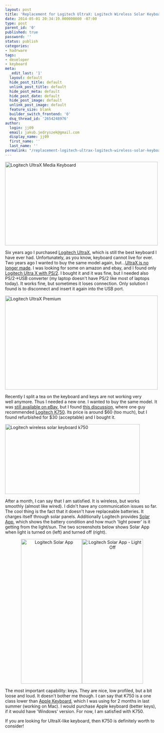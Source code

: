```yaml
---
layout: post
title: 'Replacement for Logitech UltraX: Logitech Wireless Solar Keyboard K750'
date: 2014-05-01 20:34:19.000000000 -07:00
type: post
parent_id: '0'
published: true
password: ''
status: publish
categories:
- hadrware
tags:
- developer
- keyboard
meta:
  _edit_last: '1'
  layout: default
  hide_post_title: default
  unlink_post_title: default
  hide_post_meta: default
  hide_post_date: default
  hide_post_image: default
  unlink_post_image: default
  feature_size: blank
  builder_switch_frontend: '0'
  dsq_thread_id: '2654248976'
author:
  login: jj09
  email: jakub.jedryszek@gmail.com
  display_name: jj09
  first_name: ''
  last_name: ''
permalink: "/replacement-logitech-ultrax-logitech-wireless-solar-keyboard-k750/"
---
```

<p><img class="aligncenter size-full wp-image-1591" src="{{ site.baseurl }}/assets/2014/05/Logitech_UltraX_media_Keyboard.jpg" alt="Logitech UltraX Media Keyboard" width="500" height="274" /></p>
<p>Six years ago I purchased <a href="http://www.newegg.com/Product/Product.aspx?Item=N82E16823126022">Logitech UltraX</a>, which is still the best keyboard I have ever had. Unfortunately, as you know, keyboard cannot live for ever. Two years ago I wanted to buy the same model again, but...<a href="http://forums.logitech.com/t5/Keyboards-and-Keyboard-Mice/UltraX-no-longer-made-Alternatives/td-p/791803">UltraX is no longer made</a>. I was looking for some on amazon and ebay, and I found only <a href="http://www.ebay.com/itm/Logitech-Ultra-X-PS-2-Keyboard-Silver-Black-Single-NEW-/150373316730">Logitech Ultra X with PS/2</a>. I bought it and it was fine, but I needed also PS/2-&gt;USB converter (my laptop doesn't have PS/2 like most of laptops today). It works fine, but sometimes it loses connection. Only solution I found is to disconnect and insert it again into the USB port.</p>
<p><img class="aligncenter size-full wp-image-1611" src="{{ site.baseurl }}/assets/2014/05/LogitechUltraXPremium.jpg" alt="Logitech UltraX Premium" width="500" height="308" /></p>
<p>Recently I split a tea on the keyboard and keys are not working very well anymore. Thus I needed a new one. I wanted to buy the same model. It was <a href="http://www.ebay.com/itm/Logitech-Ultra-X-PS-2-Keyboard-Silver-Black-Single-NEW-/150373316730">still available on eBay</a>, but I found <a href="http://www.silentpcreview.com/forums/viewtopic.php?f=1&amp;t=61769">this discussion</a>, where one guy recommended <a href="http://www.logitech.com/en-us/product/k750-keyboard">Logitech K750</a>. Its price is around $60 (too much), but I found refurbished for $30 (acceptable) and I bought it.</p>
<p><img class="aligncenter size-full wp-image-1631" src="{{ site.baseurl }}/assets/2014/05/LogitechK750.png" alt="Logitech wireless solar keyboard k750" width="441" height="229" /></p>
<p>After a month, I can say that I am satisfied. It is wireless, but works smoothly (almost like wired). I didn't have any communication issues so far. The cool thing is the fact that it doesn't have replaceable batteries. It charges itself through solar panels. Additionally Logitech provides <a href="http://www.logitech.com/en-us/products/keyboards/articles/solar-app">Solar App</a>, which shows the battery condition and how much 'light power' is it getting from the light/sun. The two screenshots below shows Solar App when light is turned on (left) and turned off (right).</p>
<div style="text-align: center">
<img class="alignnone size-full wp-image-1671" src="{{ site.baseurl }}/assets/2014/05/LogitechSolarApp.jpg" alt="Logitech Solar App" width="200" height="474" /><img class="alignnone size-full wp-image-1691" src="{{ site.baseurl }}/assets/2014/05/LogitechSolarAppLightOff.jpg" alt="Logitech Solar App - Light Off" width="200" height="474" />
</div>
<p>The most important capability: keys. They are nice, low profiled, but a bit loose and loud. It doesn't bother me though. I can say that K750 is a one class lower than <a href="https://www.apple.com/keyboard/">Apple Keyboard</a>, which I was using for 2 months in last summer (working on Mac). I would purchase Apple keyboard (better keys), if it would have 'Windows' version. For now, I am satisfied with K750.</p>
<p>If you are looking for UltraX-like keyboard, then K750 is definitely worth to consider!</p>
